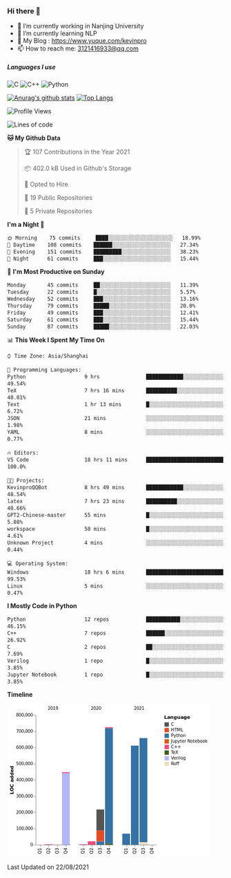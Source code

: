 ### Hi there 👋

- 🔭 I’m currently working in Nanjing University
- 🌱 I’m currently learning NLP
- 👯 My Blog : https://www.yuque.com/kevinpro
- 📫 How to reach me: 3121416933@qq.com

##### Languages I use
![C](https://img.shields.io/badge/-C-000000?style=flat&logo=c)
![C++](https://img.shields.io/badge/-C++-000000?style=flat&logo=c%2B%2B)
![Python](https://img.shields.io/badge/-Python-000000?style=flat&logo=python)

[![Anurag's github stats](https://github-readme-stats.vercel.app/api?username=Ricardokevins)](https://github.com/anuraghazra/github-readme-stats)
[![Top Langs](https://github-readme-stats.vercel.app/api/top-langs/?username=Ricardokevins)](https://github.com/anuraghazra/github-readme-stats)

<!--START_SECTION:waka-->
![Profile Views](http://img.shields.io/badge/Profile%20Views-1-blue)

![Lines of code](https://img.shields.io/badge/From%20Hello%20World%20I%27ve%20Written-2.8%20million%20lines%20of%20code-blue)

**🐱 My Github Data** 

> 🏆 107 Contributions in the Year 2021
 > 
> 📦 402.0 kB Used in Github's Storage 
 > 
> 💼 Opted to Hire
 > 
> 📜 19 Public Repositories 
 > 
> 🔑 5 Private Repositories  
 > 
**I'm a Night 🦉** 

```text
🌞 Morning    75 commits     ████░░░░░░░░░░░░░░░░░░░░░   18.99% 
🌆 Daytime    108 commits    ██████░░░░░░░░░░░░░░░░░░░   27.34% 
🌃 Evening    151 commits    █████████░░░░░░░░░░░░░░░░   38.23% 
🌙 Night      61 commits     ███░░░░░░░░░░░░░░░░░░░░░░   15.44%

```
📅 **I'm Most Productive on Sunday** 

```text
Monday       45 commits     ██░░░░░░░░░░░░░░░░░░░░░░░   11.39% 
Tuesday      22 commits     █░░░░░░░░░░░░░░░░░░░░░░░░   5.57% 
Wednesday    52 commits     ███░░░░░░░░░░░░░░░░░░░░░░   13.16% 
Thursday     79 commits     █████░░░░░░░░░░░░░░░░░░░░   20.0% 
Friday       49 commits     ███░░░░░░░░░░░░░░░░░░░░░░   12.41% 
Saturday     61 commits     ███░░░░░░░░░░░░░░░░░░░░░░   15.44% 
Sunday       87 commits     █████░░░░░░░░░░░░░░░░░░░░   22.03%

```


📊 **This Week I Spent My Time On** 

```text
⌚︎ Time Zone: Asia/Shanghai

💬 Programming Languages: 
Python                   9 hrs               ████████████░░░░░░░░░░░░░   49.54% 
TeX                      7 hrs 16 mins       ██████████░░░░░░░░░░░░░░░   40.01% 
Text                     1 hr 13 mins        █░░░░░░░░░░░░░░░░░░░░░░░░   6.72% 
JSON                     21 mins             ░░░░░░░░░░░░░░░░░░░░░░░░░   1.98% 
YAML                     8 mins              ░░░░░░░░░░░░░░░░░░░░░░░░░   0.77%

🔥 Editors: 
VS Code                  18 hrs 11 mins      █████████████████████████   100.0%

🐱‍💻 Projects: 
KevinproQQBot            8 hrs 49 mins       ████████████░░░░░░░░░░░░░   48.54% 
latex                    7 hrs 23 mins       ██████████░░░░░░░░░░░░░░░   40.66% 
GPT2-Chinese-master      55 mins             █░░░░░░░░░░░░░░░░░░░░░░░░   5.08% 
workspace                50 mins             █░░░░░░░░░░░░░░░░░░░░░░░░   4.61% 
Unknown Project          4 mins              ░░░░░░░░░░░░░░░░░░░░░░░░░   0.44%

💻 Operating System: 
Windows                  18 hrs 6 mins       █████████████████████████   99.53% 
Linux                    5 mins              ░░░░░░░░░░░░░░░░░░░░░░░░░   0.47%

```

**I Mostly Code in Python** 

```text
Python                   12 repos            ███████████░░░░░░░░░░░░░░   46.15% 
C++                      7 repos             ██████░░░░░░░░░░░░░░░░░░░   26.92% 
C                        2 repos             ██░░░░░░░░░░░░░░░░░░░░░░░   7.69% 
Verilog                  1 repo              █░░░░░░░░░░░░░░░░░░░░░░░░   3.85% 
Jupyter Notebook         1 repo              █░░░░░░░░░░░░░░░░░░░░░░░░   3.85%

```


**Timeline**

![Chart not found](https://raw.githubusercontent.com/Ricardokevins/Ricardokevins/master/charts/bar_graph.png) 


 Last Updated on 22/08/2021
<!--END_SECTION:waka-->
